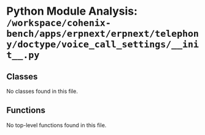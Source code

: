 # Python Module Analysis: `/workspace/cohenix-bench/apps/erpnext/erpnext/telephony/doctype/voice_call_settings/__init__.py`

## Classes

No classes found in this file.


## Functions

No top-level functions found in this file.
